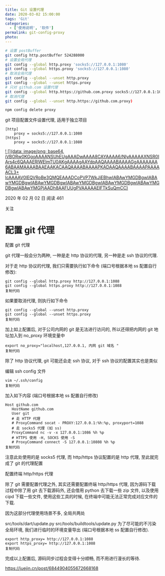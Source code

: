 ```yaml
---
title: Git 设置代理
date: 2020-03-02 15:00:00
tags: 'Git'
categories:
  - ['使用说明', '软件']
permalink: git-config-proxy
photo:
---
```


```sh
# 设置 postBuffer
git config http.postBuffer 524288000
# 设置全局代理
git config --global http.proxy 'socks5://127.0.0.1:1080'
git config --global https.proxy 'socks5://127.0.0.1:1080'
# 取消全局代理
git config --global --unset http.proxy
git config --global --unset https.proxy
# 只对 github.com 设置代理
git config --global http.https://github.com.proxy socks5://127.0.0.1:1080
# 取消代理
git config --global --unset http.https://github.com.proxy)

npm config delete proxy
```

git 项目配置文件设置代理, 适用于独立项目

```
[http]
    proxy = socks5://127.0.0.1:1080
[https]
    proxy = socks5://127.0.0.1:1080
```







[! [](data: image/png; base64, iVBORw0KGgoAAAANSUhEUgAAADwAAAA8CAYAAAA6/NlyAAAAAXNSR0IArs4c6QAAAERlWElmTU0AKgAAAAgAAYdpAAQAAAABAAAAGgAAAAAAA6ABAAMAAAABAAEAAKACAAQAAAABAAAAPKADAAQAAAABAAAAPAAAAACL3+ lcAAAAV0lEQVRoBe3QMQEAAADCoPVP7WkJiEBhwIABAwYMGDBgwIABAwYMGDBgwIABAwYMGDBgwIABAwYMGDBgwIABAwYMGDBgwIABAwYMGDBgwIABAwYMGPjAADh8AAFUUgPVAAAAAElFTkSuQmCC)](/user/606586150591752)

2020 年 02 月 02 日 阅读 461

关注

# 配置 git 代理

配置 git 代理

git 代理一般会分为两种, 一种是走 http 协议的代理, 另一种是走 ssh 协议的代理.

对于走 http 协议的代理, 我们只需要执行如下命令 (端口号根据本地 ss 配置自行修改):

```
git config --global http.proxy http://127.0.0.1:1088
git config --global https.proxy http://127.0.0.1:1088
复制代码
```

如果要取消代理, 则执行如下命令

```
git config --global --unset http.proxy
git config --global --unset https.proxy
复制代码
```

加上如上配置后, 对于公司内网的 git 是无法进行访问的, 所以还得把内网的 git 地址加入到 no\_proxy 环境变量中

```
export no_proxy="localhost,127.0.0.1, 内网 git 域名 "
复制代码
```

除了 http 协议代理, git 可能还会走 ssh 协议, 对于 ssh 协议的配置其实也是类似

编辑 ssh config 文件

```
vim ~/.ssh/config
复制代码
```

加入如下内容 (端口号根据本地 ss 配置自行修改)

```
Host github.com
   HostName github.com
   User git
   # 走 HTTP 代理
   # ProxyCommand socat - PROXY:127.0.0.1:%h:%p, proxyport=1088
   # 走 socks5 代理 (如 ss)
   ProxyCommand nc -v -x 127.0.0.1:1086 %h %p
   # HTTPS 使用 -H, SOCKS 使用 -S
   # ProxyCommand connect -S 127.0.0.1:10808 %h %p
复制代码
```

注意此处使用的是 socks5 代理, 而 http/https 协议配置的是 http 代理, 至此就完成了 git 的代理配置

配置终端 http/https 代理

除了 git 需要配置代理之外, 其实还需要配置终端 http/https 代理, 因为源码下载过程中除了用 git 去下载源码外, 还会借用 python 去下载一些 zip 文件, 以及使用 cipd 下载一些文件, 使用这些工具的时候, 在终端中可能无法正常完成对应文件的下载.

因为这部分代理使用场景不多, 全局共两处

src/tools/dart/update.py src/tools/buildtools/update.py 为了尽可能的不污染全局环境, 我们进行临时的环境变量导出 (端口号根据本地 ss 配置自行修改).

```
export http_proxy= http://127.0.0.1:1088
export https_proxy= http://127.0.0.1:1088
复制代码
```

完成以上配置后, 源码同步过程会变得十分顺畅, 而不用进行漫长的等待.

https://juejin.cn/post/6844904055672668168
